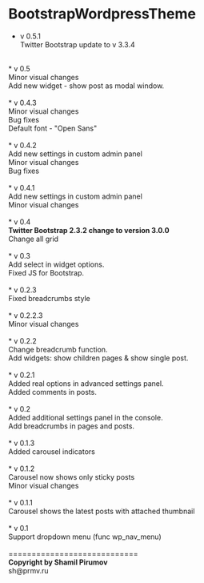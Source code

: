 BootstrapWordpressTheme
=======================
* v 0.5.1<br />
Twitter Bootstrap update to v 3.3.4<br />
<br />
* v 0.5<br />
Minor visual changes<br />
Add new widget - show post as modal window.<br />
<br />
* v 0.4.3<br />
Minor visual changes<br />
Bug fixes<br />
Default font - "Open Sans"<br />
<br />
* v 0.4.2<br />
Add new settings in custom admin panel<br />
Minor visual changes<br />
Bug fixes<br />
<br />
* v 0.4.1<br />
Add new settings in custom admin panel<br />
Minor visual changes<br />
<br />
* v 0.4<br />
<b>Twitter Bootstrap 2.3.2 change to version 3.0.0</b><br />
Change all grid<br />
<br />
* v 0.3<br />
Add select in widget options.<br />
Fixed JS for Bootstrap.<br />
<br />
* v 0.2.3<br />
Fixed breadcrumbs style<br />
<br />
* v 0.2.2.3<br />
Minor visual changes<br />
<br />
* v 0.2.2<br />
Change breadcrumb function.<br />
Add widgets: show children pages & show single post.<br />
<br />
* v 0.2.1<br />
Added real options in advanced settings panel.<br />
Added comments in posts.<br />
<br />
* v 0.2<br />
Added additional settings panel in the console.<br />
Add breadcrumbs in pages and posts.<br />
<br />
* v 0.1.3<br />
Added carousel indicators<br />
<br />
* v 0.1.2<br />
Carousel now shows only sticky posts<br />
Minor visual changes<br />
<br />
* v 0.1.1<br />
Carousel shows the latest posts with attached thumbnail<br />
<br />
* v 0.1<br />
Support dropdown menu (func wp_nav_menu)<br />
<br />
============================<br />
<strong>Copyright by Shamil Pirumov</strong><br />
sh@prmv.ru
